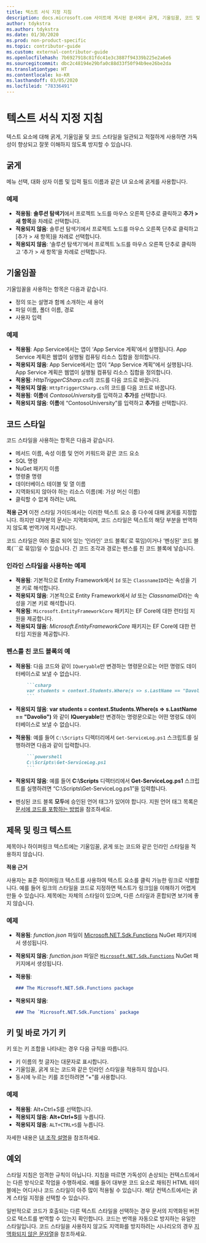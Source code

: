 ```yaml
---
title: 텍스트 서식 지정 지침
description: docs.microsoft.com 사이트에 게시된 문서에서 굵게, 기울임꼴, 코드 및 다른 텍스트 스타일을 사용하는 경우에 대해 알아봅니다.
author: tdykstra
ms.author: tdykstra
ms.date: 01/30/2020
ms.prod: non-product-specific
ms.topic: contributor-guide
ms.custom: external-contributor-guide
ms.openlocfilehash: 7b6927918c81fdc41e3c3887f94339b225e2a6e6
ms.sourcegitcommit: dbc2c48194e29bfa0c88d33f50f94b9ee26be2da
ms.translationtype: HT
ms.contentlocale: ko-KR
ms.lasthandoff: 03/05/2020
ms.locfileid: "78336491"
---
```

# <a name="text-formatting-guidelines"></a>텍스트 서식 지정 지침

텍스트 요소에 대해 굵게, 기울임꼴 및 코드 스타일을 일관되고 적절하게 사용하면 가독성이 향상되고 잘못 이해하지 않도록 방지할 수 있습니다.

## <a name="bold"></a>굵게

메뉴 선택, 대화 상자 이름 및 입력 필드 이름과 같은 UI 요소에 굵게를 사용합니다.

### <a name="examples"></a>예제

* **적용됨**: **솔루션 탐색기**에서 프로젝트 노드를 마우스 오른쪽 단추로 클릭하고 **추가 > 새 항목**을 차례로 선택합니다.
* **적용되지 않음**: 솔루션 탐색기에서 프로젝트 노드를 마우스 오른쪽 단추로 클릭하고 [추가 > 새 항목]을 차례로 선택합니다.
* **적용되지 않음**: ‘솔루션 탐색기’에서 프로젝트 노드를 마우스 오른쪽 단추로 클릭하고 ‘추가 > 새 항목’을 차례로 선택합니다.  

## <a name="italics"></a>기울임꼴

기울임꼴을 사용하는 항목은 다음과 같습니다.

* 정의 또는 설명과 함께 소개하는 새 용어
* 파일 이름, 폴더 이름, 경로
* 사용자 입력

### <a name="examples"></a>예제

* **적용됨**: App Service에서는 앱이 ‘App Service 계획’에서 실행됩니다.  App Service 계획은 웹앱이 실행될 컴퓨팅 리소스 집합을 정의합니다.
* **적용되지 않음**: App Service에서는 앱이 “App Service 계획”에서 실행됩니다. App Service 계획은 웹앱이 실행될 컴퓨팅 리소스 집합을 정의합니다.
* **적용됨**: *HttpTriggerCSharp.cs*의 코드를 다음 코드로 바꿉니다.
* **적용되지 않음**: `HttpTriggerCSharp.cs`의 코드를 다음 코드로 바꿉니다.
* **적용됨**: **이름**에 *ContosoUniversity*를 입력하고 **추가**를 선택합니다.
* **적용되지 않음**: **이름**에 “ContosoUniversity”를 입력하고 **추가**를 선택합니다.

## <a name="code-style"></a>코드 스타일

코드 스타일을 사용하는 항목은 다음과 같습니다.

* 메서드 이름, 속성 이름 및 언어 키워드와 같은 코드 요소
* SQL 명령
* NuGet 패키지 이름
* 명령줄 명령
* 데이터베이스 테이블 및 열 이름
* 지역화되지 않아야 하는 리소스 이름(예: 가상 머신 이름)
* 클릭할 수 없게 하려는 URL

**적용 근거** 이전 스타일 가이드에서는 이러한 텍스트 요소 중 다수에 대해 굵게를 지정합니다. 하지만 대부분의 문서는 지역화되며, 코드 스타일은 텍스트의 해당 부분을 번역하지 않도록 번역기에 지시합니다.

코드 스타일은 여러 줄로 되어 있는 ‘인라인’ 코드 블록(\`로 묶임)이거나 ‘펜싱된’ 코드 블록(\`\`\`로 묶임)일 수 있습니다.   긴 코드 조각과 경로는 펜스를 친 코드 블록에 넣습니다.

### <a name="examples-using-inline-styles"></a>인라인 스타일을 사용하는 예제

* **적용됨**: 기본적으로 Entity Framework에서 `Id` 또는 `ClassnameID`라는 속성을 기본 키로 해석합니다.
* **적용되지 않음**: 기본적으로 Entity Framework에서 *Id* 또는 *ClassnameID*라는 속성을 기본 키로 해석합니다.
* **적용됨**: `Microsoft.EntityFrameworkCore` 패키지는 EF Core에 대한 런타임 지원을 제공합니다.
* **적용되지 않음**: *Microsoft.EntityFrameworkCore* 패키지는 EF Core에 대한 런타임 지원을 제공합니다.

### <a name="examples-of-fenced-code-blocks"></a>펜스를 친 코드 블록의 예

* **적용됨**: 다음 코드와 같이 `IQueryable`만 변경하는 명령문으로는 어떤 명령도 데이터베이스로 보낼 수 없습니다.

  ```markdown
      ```csharp
      var students = context.Students.Where(s => s.LastName == "Davolio")
      ```
  ```

* **적용되지 않음**: **var students = context.Students.Where(s => s.LastName == "Davolio")** 와 같이 **IQueryable**만 변경하는 명령문으로는 어떤 명령도 데이터베이스로 보낼 수 없습니다.

* **적용됨**: 예를 들어 `C:\Scripts` 디렉터리에서 `Get-ServiceLog.ps1` 스크립트를 실행하려면 다음과 같이 입력합니다.

  ```markdown
      ```powershell
      C:\Scripts\Get-ServiceLog.ps1
      ```
  ```

* **적용되지 않음**: 예를 들어 **C:\Scripts** 디렉터리에서 **Get-ServiceLog.ps1** 스크립트를 실행하려면 “C:\Scripts\Get-ServiceLog.ps1”을 입력합니다.

* 펜싱된 코드 블록 **모두**에 승인된 언어 태그가 있어야 합니다. 지원 언어 태그 목록은 [문서에 코드를 포함하는 방법](./code-in-docs.md#supported-languages)을 참조하세요.

## <a name="headings-and-link-text"></a>제목 및 링크 텍스트

제목이나 하이퍼링크 텍스트에는 기울임꼴, 굵게 또는 코드와 같은 인라인 스타일을 적용하지 않습니다.

**적용 근거**

사용자는 표준 하이퍼링크 텍스트를 사용하여 텍스트 요소를 클릭 가능한 링크로 식별합니다. 예를 들어 링크의 스타일을 코드로 지정하면 텍스트가 링크임을 이해하기 어렵게 만들 수 있습니다. 제목에는 자체의 스타일이 있으며, 다른 스타일과 혼합되면 보기에 좋지 않습니다.

### <a name="examples"></a>예제

* **적용됨**: *function.json* 파일이 [Microsoft.NET.Sdk.Functions](http://www.nuget.org/packages/Microsoft.NET.Sdk.Functions) NuGet 패키지에서 생성됩니다.
* **적용되지 않음**: *function.json* 파일은 [`Microsoft.NET.Sdk.Functions`](http://www.nuget.org/packages/Microsoft.NET.Sdk.Functions) NuGet 패키지에서 생성됩니다.

* **적용됨**:

  ```markdown
  ### The Microsoft.NET.Sdk.Functions package
  ```

* **적용되지 않음**:

  ```markdown
  ### The `Microsoft.NET.Sdk.Functions` package
  ```

## <a name="keys-and-keyboard-shortcuts"></a>키 및 바로 가기 키

키 또는 키 조합을 나타내는 경우 다음 규칙을 따릅니다.

* 키 이름의 첫 글자는 대문자로 표시합니다.
* 기울임꼴, 굵게 또는 코드와 같은 인라인 스타일을 적용하지 않습니다.
* 동시에 누르는 키를 조인하려면 “+”를 사용합니다.

### <a name="examples"></a>예제

* **적용됨**: Alt+Ctrl+S를 선택합니다.
* **적용되지 않음**: **Alt+Ctrl+S**를 누릅니다.
* **적용되지 않음**: `ALT+CTRL+S`를 누릅니다.

자세한 내용은 [UI 조작 설명](https://styleguides.azurewebsites.net/StyleGuide/Read?id=2700&topicid=26472)을 참조하세요.

## <a name="exceptions"></a>예외

스타일 지침은 엄격한 규칙이 아닙니다. 지침을 따르면 가독성이 손상되는 컨텍스트에서는 다른 방식으로 작업을 수행하세요. 예를 들어 대부분 코드 요소로 채워진 HTML 테이블에는 어디서나 코드 스타일이 아주 많이 적용될 수 있습니다. 해당 컨텍스트에서는 굵게 스타일 지정을 선택할 수 있습니다.

일반적으로 코드가 호출되는 다른 텍스트 스타일을 선택하는 경우 문서의 지역화된 버전으로 텍스트를 번역할 수 있는지 확인합니다. 코드는 번역을 자동으로 방지하는 유일한 스타일입니다. 코드 스타일을 사용하지 않고도 지역화를 방지하려는 시나리오의 경우 [지역화되지 않은 문자열](markdown-reference.md#non-localized-strings)을 참조하세요.
